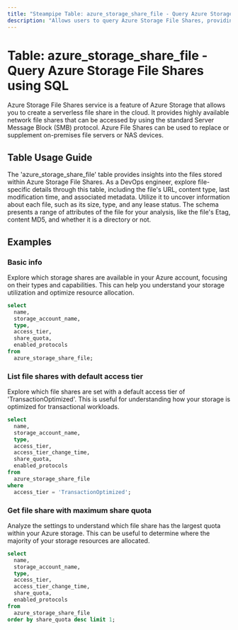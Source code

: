 ```yaml
---
title: "Steampipe Table: azure_storage_share_file - Query Azure Storage File Shares using SQL"
description: "Allows users to query Azure Storage File Shares, providing details about each file stored within these resources."
---
```


# Table: azure_storage_share_file - Query Azure Storage File Shares using SQL

Azure Storage File Shares service is a feature of Azure Storage that allows you to create a serverless file share in the cloud. It provides highly available network file shares that can be accessed by using the standard Server Message Block (SMB) protocol. Azure File Shares can be used to replace or supplement on-premises file servers or NAS devices.

## Table Usage Guide

The 'azure_storage_share_file' table provides insights into the files stored within Azure Storage File Shares. As a DevOps engineer, explore file-specific details through this table, including the file's URL, content type, last modification time, and associated metadata. Utilize it to uncover information about each file, such as its size, type, and any lease status. The schema presents a range of attributes of the file for your analysis, like the file's Etag, content MD5, and whether it is a directory or not.

## Examples

### Basic info
Explore which storage shares are available in your Azure account, focusing on their types and capabilities. This can help you understand your storage utilization and optimize resource allocation.

```sql
select
  name,
  storage_account_name,
  type,
  access_tier,
  share_quota,
  enabled_protocols
from
  azure_storage_share_file;
```

### List file shares with default access tier
Explore which file shares are set with a default access tier of 'TransactionOptimized'. This is useful for understanding how your storage is optimized for transactional workloads.

```sql
select
  name,
  storage_account_name,
  type,
  access_tier,
  access_tier_change_time,
  share_quota,
  enabled_protocols
from
  azure_storage_share_file
where
  access_tier = 'TransactionOptimized';
```

### Get file share with maximum share quota
Analyze the settings to understand which file share has the largest quota within your Azure storage. This can be useful to determine where the majority of your storage resources are allocated.

```sql
select
  name,
  storage_account_name,
  type,
  access_tier,
  access_tier_change_time,
  share_quota,
  enabled_protocols
from
  azure_storage_share_file
order by share_quota desc limit 1;
```